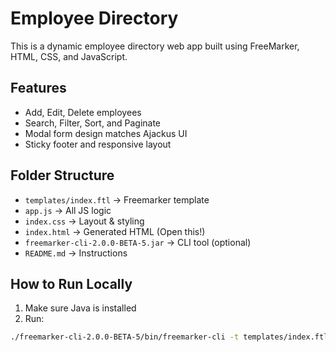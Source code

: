# Employee Directory

This is a dynamic employee directory web app built using FreeMarker, HTML, CSS, and JavaScript.

## Features
- Add, Edit, Delete employees
- Search, Filter, Sort, and Paginate
- Modal form design matches Ajackus UI
- Sticky footer and responsive layout

## Folder Structure
- `templates/index.ftl` → Freemarker template
- `app.js` → All JS logic
- `index.css` → Layout & styling
- `index.html` → Generated HTML (Open this!)
- `freemarker-cli-2.0.0-BETA-5.jar` → CLI tool (optional)
- `README.md` → Instructions

## How to Run Locally
1. Make sure Java is installed
2. Run:
```bash
./freemarker-cli-2.0.0-BETA-5/bin/freemarker-cli -t templates/index.ftl -o index.html
